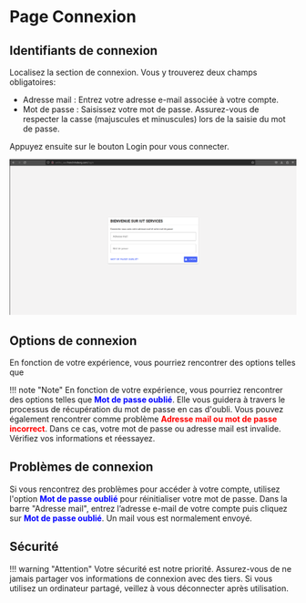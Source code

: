 # Page Connexion

## Identifiants de connexion

Localisez la section de connexion. Vous y trouverez deux champs obligatoires:

- Adresse mail : Entrez votre adresse e-mail associée à votre compte.
- Mot de passe : Saisissez votre mot de passe. Assurez-vous de respecter la casse (majuscules et minuscules) lors de la saisie du mot de passe.

Appuyez ensuite sur le bouton <span class="btn btn-primary btn-sm">Login</span> pour vous connecter.

![Alt text](img/page_login.png)

## Options de connexion

En fonction de votre expérience, vous pourriez rencontrer des options telles que 

!!! note "Note"
    En fonction de votre expérience, vous pourriez rencontrer des options telles que <span style="color:blue">**Mot de passe oublié**</span>. Elle vous guidera à travers le processus de récupération du mot de passe en cas d'oubli. Vous pouvez également rencontrer comme problème <span style="color:red">**Adresse mail ou mot de passe incorrect**</span>. Dans ce cas, votre mot de passe ou adresse mail est invalide. Vérifiez vos informations et réessayez.

## Problèmes de connexion

Si vous rencontrez des problèmes pour accéder à votre compte, utilisez l'option <span style="color:blue">**Mot de passe oublié**</span> pour réinitialiser votre mot de passe. Dans la barre "Adresse mail", entrez l’adresse e-mail de votre compte puis cliquez sur <span style="color:blue">**Mot de passe oublié**</span>. Un mail vous est normalement envoyé.

## Sécurité

!!! warning "Attention"
    Votre sécurité est notre priorité. Assurez-vous de ne jamais partager vos informations de connexion avec des tiers. Si vous utilisez un ordinateur partagé, veillez à vous déconnecter après utilisation.